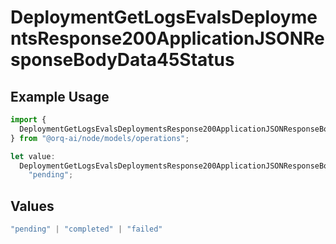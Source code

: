# DeploymentGetLogsEvalsDeploymentsResponse200ApplicationJSONResponseBodyData45Status

## Example Usage

```typescript
import {
  DeploymentGetLogsEvalsDeploymentsResponse200ApplicationJSONResponseBodyData45Status,
} from "@orq-ai/node/models/operations";

let value:
  DeploymentGetLogsEvalsDeploymentsResponse200ApplicationJSONResponseBodyData45Status =
    "pending";
```

## Values

```typescript
"pending" | "completed" | "failed"
```